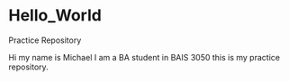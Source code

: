# Hello_World
Practice Repository

Hi my name is Michael
I am a BA student in BAIS 3050 this is my practice repository.
